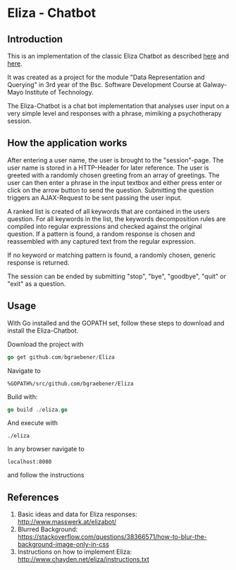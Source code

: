 # Eliza - Chatbot

## Introduction

This is an implementation of the classic Eliza Chatbot as described [here](https://en.wikipedia.org/wiki/ELIZA) and [here](https://www.masswerk.at/elizabot/).

It was created as a project for the module "Data Representation and Querying" in 3rd year of the Bsc. Software Development Course at Galway-Mayo Institute of Technology.

The Eliza-Chatbot is a chat bot implementation that analyses user input on a very simple level and responses with a phrase, mimiking a psychotherapy session.

## How the application works

After entering a user name, the user is brought to the "session"-page. The user name is stored in a HTTP-Header for later reference. The user is greeted with a randomly chosen greeting from an array of greetings. The user can then enter a phrase in the input textbox and either press enter or click on the arrow button to send the question.
Submitting the question triggers an AJAX-Request to be sent passing the user input.

A ranked list is created of all keywords that are contained in the users question.
For all keywords in the list, the keywords decomposition rules are compiled into regular expressions and checked against the original question. If a pattern is found, a random response is chosen and reassembled with any captured text from the regular expression.

If no keyword or matching pattern is found, a randomly chosen, generic response is returned.

The session can be ended by submitting "stop", "bye", "goodbye", "quit" or "exit" as a question.

## Usage

With Go installed and the GOPATH set, follow these steps to download and install the Eliza-Chatbot.

Download the project with

```go
go get github.com/bgraebener/Eliza
```

Navigate to

    %GOPATH%/src/github.com/bgraebener/Eliza

Build with:

```go
go build ./eliza.go
```

And execute with

    ./eliza

In any browser navigate to

    localhost:8080

and follow the instructions

## References

1. Basic ideas and data for Eliza responses: http://www.masswerk.at/elizabot/
2. Blurred Background: https://stackoverflow.com/questions/38366571/how-to-blur-the-background-image-only-in-css
3. Instructions on how to implement Eliza: http://www.chayden.net/eliza/instructions.txt

